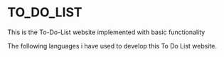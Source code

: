 # TO_DO_LIST
This is the To-Do-List website implemented with basic functionality<br>

The following languages i have used to develop this To Do List website.

